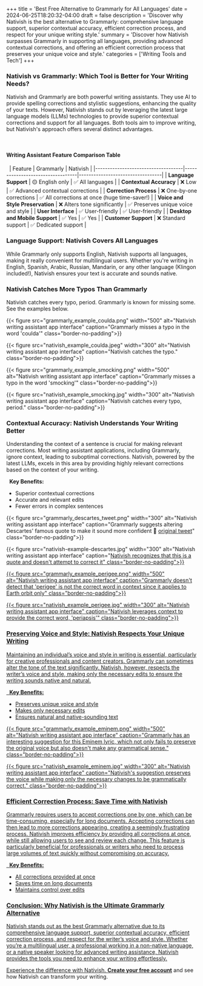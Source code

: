 +++
title = 'Best Free Alternative to Grammarly for All Languages'
date = 2024-06-25T18:20:32-04:00
draft = false
description = 'Discover why Nativish is the best alternative to Grammarly: comprehensive language support, superior contextual accuracy, efficient correction process, and respect for your unique writing style.'
summary = 'Discover how Nativish surpasses Grammarly in supporting all languages, providing advanced contextual corrections, and offering an efficient correction process that preserves your unique voice and style.'
categories = ['Writing Tools and Tech']
+++

### Nativish vs Grammarly: Which Tool is Better for Your Writing Needs?
Nativish and Grammarly are both powerful writing assistants. They use AI to provide spelling corrections and stylistic suggestions, enhancing the quality of your texts. However, Nativish stands out by leveraging the latest large language models (LLMs) technologies to provide superior contextual corrections and support for all languages. Both tools aim to improve writing, but Nativish's approach offers several distinct advantages.

&nbsp;

#### Writing Assistant Feature Comparison Table
&nbsp;
| Feature                            | Grammarly                        | Nativish                         |
|------------------------------------|----------------------------------|----------------------------------|
| **Language Support**                   | 🟡 English only                | ✅ All languages                    |
| **Contextual Accuracy**                | ❌ Low                              | ✅ Advanced contextual corrections  |
| **Correction Process**                 | ❌ One-by-one corrections           | ✅ All corrections at once (huge time-saver!)          |
| **Voice and Style Preservation**       | ❌ Alters tone significantly        | ✅ Preserves unique voice and style |
| **User Interface**                     | ✅ User-friendly                    | ✅ User-friendly                    |
| **Desktop and Mobile Support**         | ✅ Yes                              | ✅ Yes                              |
| **Customer Support**     | ❌ Standard support                 | ✅ Dedicated support                |

### Language Support: Nativish Covers All Languages
While Grammarly only supports English, Nativish supports all languages, making it really convenient for multilingual users. Whether you're writing in English, Spanish, Arabic, Russian, Mandarin, or any other language (Klingon included!), Nativish ensures your text is accurate and sounds native.

### Nativish Catches More Typos Than Grammarly
Nativish catches every typo, period.
Grammarly is known for missing some. See the examples below.

{{< figure src="grammarly_example_coulda.png" width="500" alt="Nativish writing assistant app interface" caption="Grammarly misses a typo in the word 'coulda'" class="border-no-padding">}}

{{< figure src="nativish_example_coulda.jpeg" width="300" alt="Nativish writing assistant app interface" caption="Nativish catches the typo." class="border-no-padding">}}

{{< figure src="grammarly_example_smocking.png" width="500" alt="Nativish writing assistant app interface" caption="Grammarly misses a typo in the word 'smocking'" class="border-no-padding">}}

{{< figure src="nativish_example_smocking.jpg" width="300" alt="Nativish writing assistant app interface" caption="Nativish catches every typo, period." class="border-no-padding">}}


### Contextual Accuracy: Nativish Understands Your Writing Better
Understanding the context of a sentence is crucial for making relevant corrections. Most writing assistant applications, including Grammarly, ignore context, leading to suboptimal corrections. Nativish, powered by the latest LLMs, excels in this area by providing highly relevant corrections based on the context of your writing.

&nbsp;
**Key Benefits:**
- Superior contextual corrections
- Accurate and relevant edits
- Fewer errors in complex sentences

{{< figure src="grammarly_descartes_tweet.png" width="300" alt="Nativish writing assistant app interface" caption="Grammarly suggests altering Descartes' famous quote to make it sound more confident 🤔 [original tweet](https://x.com/PabloPeniche/status/1798786937098313731)" class="border-no-padding">}}

{{< figure src="nativish-example-descartes.jpg" width="300" alt="Nativish writing assistant app interface" caption="<a href='https://x.com/PabloPeniche/status/1798786937098313731'>Nativish recognizes that this is a quote and doesn't attempt to correct it" class="border-no-padding">}}

{{< figure src="grammarly_example_perigee.png" width="500" alt="Nativish writing assistant app interface" caption="Grammarly doesn't detect that 'perigee' is not the correct word in context since it applies to Earth orbit only" class="border-no-padding">}}

{{< figure src="nativish_example_perigee.jpg" width="300" alt="Nativish writing assistant app interface" caption="Nativish leverages context to provide the correct word, 'periapsis'" class="border-no-padding">}}

### Preserving Voice and Style: Nativish Respects Your Unique Writing
Maintaining an individual’s voice and style in writing is essential, particularly for creative professionals and content creators. Grammarly can sometimes alter the tone of the text significantly. Nativish, however, respects the writer’s voice and style, making only the necessary edits to ensure the writing sounds native and natural.

&nbsp;
**Key Benefits:**
- Preserves unique voice and style
- Makes only necessary edits
- Ensures natural and native-sounding text


{{< figure src="grammarly_example_eminem.png" width="500" alt="Nativish writing assistant app interface" caption="Grammarly has an interesting suggestion for this Eminem lyric, which not only fails to preserve the original voice but also doesn't make any grammatical sense." class="border-no-padding">}}

{{< figure src="nativish_example_eminem.jpg" width="300" alt="Nativish writing assistant app interface" caption="Nativish's suggestion preserves the voice while making only the necessary changes to be grammatically correct." class="border-no-padding">}}



### Efficient Correction Process: Save Time with Nativish
Grammarly requires users to accept corrections one by one, which can be time-consuming, especially for long documents. Accepting corrections can then lead to more corrections appearing, creating a seemingly frustrating process.
Nativish improves efficiency by providing all corrections at once, while still allowing users to see and review each change. This feature is particularly beneficial for professionals or writers who need to process large volumes of text quickly without compromising on accuracy.

&nbsp;
**Key Benefits:**
- All corrections provided at once
- Saves time on long documents
- Maintains control over edits

### Conclusion: Why Nativish is the Ultimate Grammarly Alternative
Nativish stands out as the best Grammarly alternative due to its comprehensive language support, superior contextual accuracy, efficient correction process, and respect for the writer’s voice and style. Whether you’re a multilingual user, a professional working in a non-native language, or a native speaker looking for advanced writing assistance, Nativish provides the tools you need to enhance your writing effortlessly.

Experience the difference with Nativish. **[Create your free account](https://nativi.sh/)** and see how Nativish can transform your writing.
